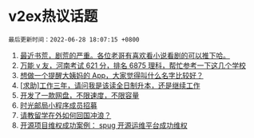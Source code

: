 # v2ex热议话题

`最后更新时间：2022-06-28 18:07:15 +0800`

1. [最近书荒，剧荒的严重。各位老哥有喜欢看小说看剧的可以推下哈。](https://www.v2ex.com/t/862603)
1. [万能 v 友，河南考试 621 分，排名 6875 理科，帮忙参考一下这几个学校](https://www.v2ex.com/t/862656)
1. [想做一个提醒大姨妈的 App，大家觉得叫什么名字比较好？](https://www.v2ex.com/t/862574)
1. [[求助]工作三年，请问我是该读全日制升本，还是继续工作](https://www.v2ex.com/t/862648)
1. [开发了一款网盘，不限速度，不限容量](https://www.v2ex.com/t/862608)
1. [时光邮局小程序成员招募](https://www.v2ex.com/t/862632)
1. [请教留学在外如何回国冲浪？](https://www.v2ex.com/t/862636)
1. [开源项目维权成功案例： spug 开源运维平台成功维权](https://www.v2ex.com/t/862599)

